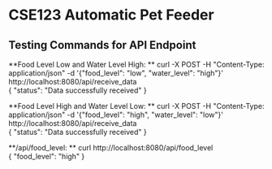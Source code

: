 # CSE123 Automatic Pet Feeder 
## Testing Commands for API Endpoint

**Food Level Low and Water Level High: **
curl -X POST -H "Content-Type: application/json" -d '{"food_level": "low", "water_level": "high"}' http://localhost:8080/api/receive_data <br>
{ 
"status": "Data successfully received" 
} 

**Food Level High and Water Level Low: **
curl -X POST -H "Content-Type: application/json" -d '{"food_level": "high", "water_level": "low"}' http://localhost:8080/api/receive_data <br>
{ 
"status": "Data successfully received" 
} 

**/api/food_level: **
curl http://localhost:8080/api/food_level <br>
{ 
"food_level": "high" 
}
